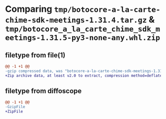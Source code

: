 # Comparing `tmp/botocore-a-la-carte-chime-sdk-meetings-1.31.4.tar.gz` & `tmp/botocore_a_la_carte_chime_sdk_meetings-1.31.5-py3-none-any.whl.zip`

## filetype from file(1)

```diff
@@ -1 +1 @@
-gzip compressed data, was "botocore-a-la-carte-chime-sdk-meetings-1.31.4.tar", last modified: Tue Jul 18 01:55:05 2023, max compression
+Zip archive data, at least v2.0 to extract, compression method=deflate
```

## filetype from diffoscope

```diff
@@ -1 +1 @@
-GzipFile
+ZipFile
```

